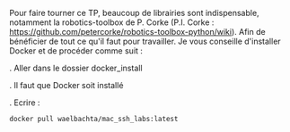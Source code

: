 Pour faire tourner ce TP, beaucoup de librairies sont indispensable, notamment la robotics-toolbox de P. Corke (P.I. Corke : https://github.com/petercorke/robotics-toolbox-python/wiki). Afin de bénéficier de tout ce qu'il faut pour travailler. Je vous conseille d'installer Docker et de procéder comme suit :

. Aller dans le dossier docker_install

. Il faut que Docker soit installé

. Ecrire :

    docker pull waelbachta/mac_ssh_labs:latest

